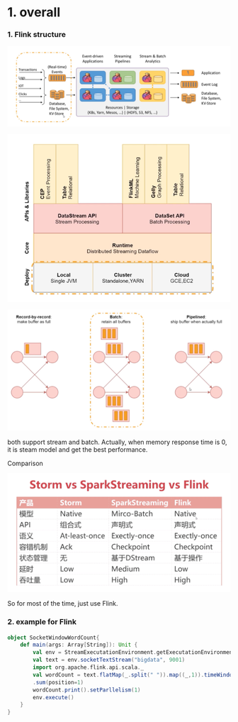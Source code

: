 # 1. overall

### 1. Flink structure

![](<../.gitbook/assets/image (9).png>)





![](<../.gitbook/assets/image (6).png>)



![](<../.gitbook/assets/image (8).png>)

both support stream and batch. Actually, when memory response time is 0, it is steam model and get the best performance.

&#x20;

Comparison



![](<../.gitbook/assets/image (7).png>)

So  for most of the time, just use Flink.



### 2. example for Flink





```scala
object SocketWindowWordCount{
    def main(args: Array[String]): Unit {
        val env = StreamExecutationEnvironment.getExecutationEnvironment
        val text = env.socketTextStream("bigdata", 9001)
        import org.apache.flink.api.scala._
        val wordCount = text.flatMap(_.split(" ")).map((_,1)).timeWindow(Time.second(2))
        .sum(position=1)
        wordCount.print().setParllelism(1)
        env.execute()
    }
}
```

